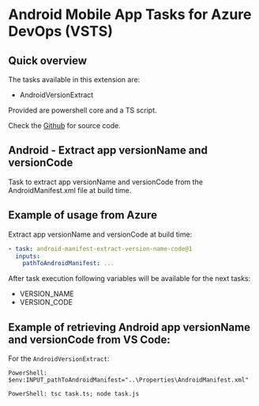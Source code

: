 # Android Mobile App Tasks for Azure DevOps (VSTS)

## Quick overview

The tasks available in this extension are:

- AndroidVersionExtract

Provided are powershell core and a TS script.

Check the [Github](https://github.com/dgrabar/azure-devops-mobile-tasks) for source code.

## Android - Extract app versionName and versionCode
Task to extract app versionName and versionCode from the AndroidManifest.xml file at build time.


## Example of usage from Azure

Extract app versionName and versionCode at build time:

```yml
- task: android-manifest-extract-version-name-code@1
  inputs:
    pathToAndroidManifest: ...
```

After task execution following variables will be available for the next tasks:
- VERSION_NAME
- VERSION_CODE

## Example of retrieving Android app versionName and versionCode from VS Code:

For the `AndroidVersionExtract`:

```
PowerShell: $env:INPUT_pathToAndroidManifest="..\Properties\AndroidManifest.xml"

PowerShell: tsc task.ts; node task.js
```